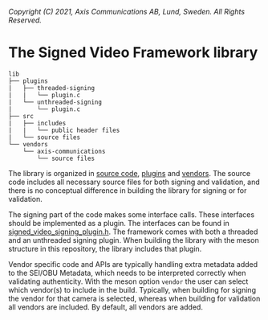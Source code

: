 *Copyright (C) 2021, Axis Communications AB, Lund, Sweden. All Rights Reserved.*

# The Signed Video Framework library
```
lib
├── plugins
|   ├── threaded-signing
|   |   └── plugin.c
|   └── unthreaded-signing
|       └── plugin.c
├── src
|   ├── includes
|   |   └── public header files
|   └── source files
└── vendors
    └── axis-communications
        └── source files
```

The library is organized in [source code](./src/), [plugins](./plugins/) and [vendors](./vendors/).
The source code includes all necessary source files for both signing and validation, and there is no
conceptual difference in building the library for signing or for validation.

The signing part of the code makes some interface calls. These interfaces should be implemented as a
plugin. The interfaces can be found in
[signed_video_signing_plugin.h](./src/includes/signed_video_signing_plugin.h). The framework comes
with both a threaded and an unthreaded signing plugin. When building the library with the meson
structure in this repository, the library includes that plugin.

Vendor specific code and APIs are typically handling extra metadata added to the SEI/OBU Metadata,
which needs to be interpreted correctly when validating authenticity. With the meson option `vendor`
the user can select which vendor(s) to include in the build. Typically, when building for signing
the vendor for that camera is selected, whereas when building for validation all vendors are
included. By default, all vendors are added.
